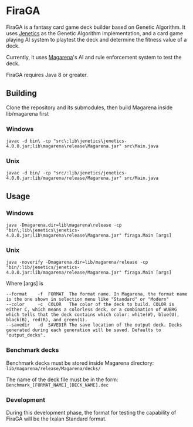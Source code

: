 # FiraGA
FiraGA is a fantasy card game deck builder based on Genetic Algorithm.
It uses [Jenetics](http://jenetics.io) as the Genetic Algorithm implementation, and a card game playing AI system to playtest the deck and determine the fitness value of a deck.

Currently, it uses [Magarena](https://magarena.github.io)'s AI and rule enforcement system to test the deck.

FiraGA requires Java 8 or greater.

## Building
Clone the repository and its submodules, then build Magarena inside lib/magarena first
### Windows
```
javac -d bin\ -cp "src\;lib\jenetics\jenetics-4.0.0.jar;lib\magarena\release\Magarena.jar" src\Main.java
```
### Unix
```
javac -d bin/ -cp "src/:lib/jenetics/jenetics-4.0.0.jar:lib/magarena/release/Magarena.jar" src/Main.java
```

## Usage
### Windows
```
java -Dmagarena.dir=lib\magarena\release -cp "bin\;lib\jenetics\jenetics-4.0.0.jar;lib\magarena\release\Magarena.jar" firaga.Main [args]
```
### Unix
```
java -noverify -Dmagarena.dir=lib/magarena/release -cp "bin/:lib/jenetics/jenetics-4.0.0.jar:lib/magarena/release/Magarena.jar" firaga.Main [args]
```
Where [args] is
```
--format	-f	FORMAT	The format name. In Magarena, the format name is the one shown in selection menu like "Standard" or "Modern"
--color		-c	COLOR	The color of the deck to build. COLOR is either C, which means a colorless deck, or a combination of WUBRG which tells that the deck contains which color: white(W), blue(U), black(B), red(R), and green(G).
--savedir	-d	SAVEDIR	The save location of the output deck. Decks generated during each generation will be saved. Defaults to "output_decks".
```

### Benchmark decks
Benchmark decks must be stored inside Magarena directory: `lib/magarena/release/Magarena/decks/`

The name of the deck file must be in the form: `Benchmark_[FORMAT_NAME]_[DECK_NAME].dec`

### Development
During this development phase, the format for testing the capability of FiraGA will be the Ixalan Standard format.
